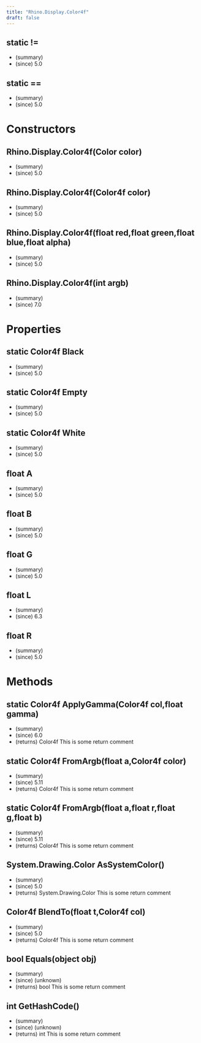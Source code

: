 ```yaml
---
title: "Rhino.Display.Color4f"
draft: false
---
```


## static !=
- (summary) 
- (since) 5.0
## static ==
- (summary) 
- (since) 5.0
# Constructors
## Rhino.Display.Color4f(Color color)
- (summary) 
- (since) 5.0
## Rhino.Display.Color4f(Color4f color)
- (summary) 
- (since) 5.0
## Rhino.Display.Color4f(float red,float green,float blue,float alpha)
- (summary) 
- (since) 5.0
## Rhino.Display.Color4f(int argb)
- (summary) 
- (since) 7.0
# Properties
## static Color4f Black
- (summary) 
- (since) 5.0
## static Color4f Empty
- (summary) 
- (since) 5.0
## static Color4f White
- (summary) 
- (since) 5.0
## float A
- (summary) 
- (since) 5.0
## float B
- (summary) 
- (since) 5.0
## float G
- (summary) 
- (since) 5.0
## float L
- (summary) 
- (since) 6.3
## float R
- (summary) 
- (since) 5.0
# Methods
## static Color4f ApplyGamma(Color4f col,float gamma)
- (summary) 
- (since) 6.0
- (returns) Color4f This is some return comment
## static Color4f FromArgb(float a,Color4f color)
- (summary) 
- (since) 5.11
- (returns) Color4f This is some return comment
## static Color4f FromArgb(float a,float r,float g,float b)
- (summary) 
- (since) 5.11
- (returns) Color4f This is some return comment
## System.Drawing.Color AsSystemColor()
- (summary) 
- (since) 5.0
- (returns) System.Drawing.Color This is some return comment
## Color4f BlendTo(float t,Color4f col)
- (summary) 
- (since) 5.0
- (returns) Color4f This is some return comment
## bool Equals(object obj)
- (summary) 
- (since) (unknown)
- (returns) bool This is some return comment
## int GetHashCode()
- (summary) 
- (since) (unknown)
- (returns) int This is some return comment
